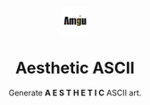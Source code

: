 <center><img src="amgu.png" height="50"><center>

# Aesthetic ASCII

Generate **A E S T H E T I C** ASCII art.
